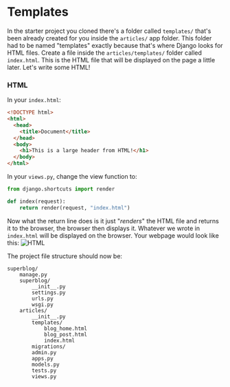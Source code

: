 # Templates

In the starter project you cloned there's a folder called `templates/` that's been already created for you inside the `articles/` app folder. This folder had to be named "templates" exactly because that's where Django looks for HTML files. Create a file inside the `articles/templates/` folder called `index.html`. This is the HTML file that will be displayed on the page a little later. Let's write some HTML!

### HTML

In your `index.html`:

```html
<!DOCTYPE html>
<html>
  <head>
    <title>Document</title>
  </head>
  <body>
    <h1>This is a large header from HTML!</h1>
  </body>
</html>
```

In your `views.py`, change the view function to:

```python
from django.shortcuts import render

def index(request):
    return render(request, "index.html")
```

Now what the return line does is it just "_renders_" the HTML file and returns it to the browser, the browser then displays it. Whatever we wrote in `index.html` will be displayed on the browser. Your webpage would look like this:
![HTML](https://i.imgur.com/E0YSLA2.png)

The project file structure should now be:

```
superblog/
    manage.py
    superblog/
        __init__.py
        settings.py
        urls.py
        wsgi.py
    articles/
        __init__.py
        templates/
            blog_home.html
            blog_post.html
            index.html
        migrations/
        admin.py
        apps.py
        models.py
        tests.py
        views.py
```
